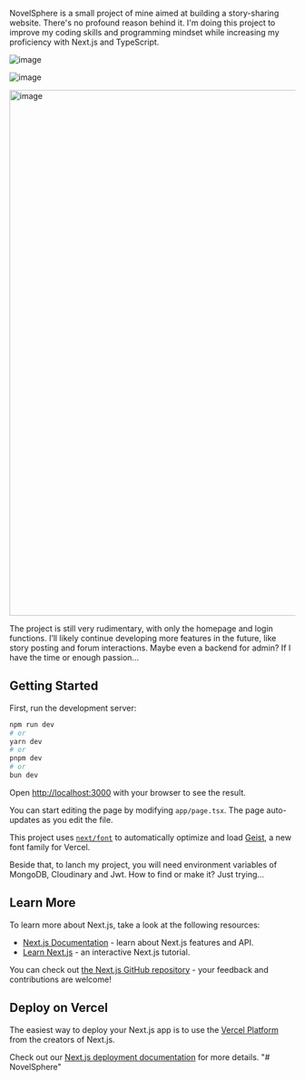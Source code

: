 NovelSphere is a small project of mine aimed at building a story-sharing website. There's no profound reason behind it. I'm doing this project to improve my coding skills and programming mindset while increasing my proficiency with Next.js and TypeScript.

![image](https://github.com/user-attachments/assets/44a6edaa-bccc-414f-9247-c205cce9218c)

![image](https://github.com/user-attachments/assets/efcc3247-d1c2-49d8-9341-69dd3886504e)

<img width="1919" height="926" alt="image" src="https://github.com/user-attachments/assets/67bcf4af-a6a3-404e-883f-0b6149095f44" />



The project is still very rudimentary, with only the homepage and login functions. I’ll likely continue developing more features in the future, like story posting and forum interactions. Maybe even a backend for admin? If I have the time or enough passion...

## Getting Started

First, run the development server:

```bash
npm run dev
# or
yarn dev
# or
pnpm dev
# or
bun dev
```

Open [http://localhost:3000](http://localhost:3000) with your browser to see the result.

You can start editing the page by modifying `app/page.tsx`. The page auto-updates as you edit the file.

This project uses [`next/font`](https://nextjs.org/docs/app/building-your-application/optimizing/fonts) to automatically optimize and load [Geist](https://vercel.com/font), a new font family for Vercel.

Beside that, to lanch my project, you will need environment variables of MongoDB, Cloudinary and Jwt. How to find or make it? Just trying...

## Learn More

To learn more about Next.js, take a look at the following resources:

- [Next.js Documentation](https://nextjs.org/docs) - learn about Next.js features and API.
- [Learn Next.js](https://nextjs.org/learn) - an interactive Next.js tutorial.

You can check out [the Next.js GitHub repository](https://github.com/vercel/next.js) - your feedback and contributions are welcome!

## Deploy on Vercel

The easiest way to deploy your Next.js app is to use the [Vercel Platform](https://vercel.com/new?utm_medium=default-template&filter=next.js&utm_source=create-next-app&utm_campaign=create-next-app-readme) from the creators of Next.js.

Check out our [Next.js deployment documentation](https://nextjs.org/docs/app/building-your-application/deploying) for more details.
"# NovelSphere" 
